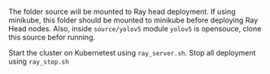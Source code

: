 The folder source will be mounted to Ray head deployment. If using minikube, this folder should be mounted to minikube before deploying Ray Head nodes.
Also, inside `source/yolov5` module `yolov5` is opensouce, clone this source befor running.

Start the cluster on Kubernetest using `ray_server.sh`.
Stop all deployment using `ray_stop.sh`